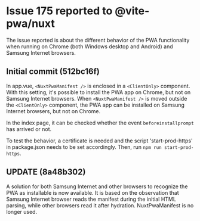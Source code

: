 # Issue 175 reported to @vite-pwa/nuxt

The issue reported is about the different behavior of the PWA functionality when running on Chrome (both Windows desktop and Android) and Samsung Internet browsers.

## Initial commit (512bc16f)

In app.vue, `<NuxtPwaManifest />` is enclosed in a `<ClientOnly>` component. With this setting, it's possible to install the PWA app on Chrome, but not on Samsung Internet browsers.
When `<NuxtPwaManifest />` is moved outside the `<ClientOnly>` component, the PWA app can be installed on Samsung Internet browsers, but not on Chrome.

In the index page, it can be checked whether the event `beforeinstallprompt` has arrived or not.

To test the behavior, a certificate is needed and the script 'start-prod-https' in package.json needs to be set accordingly.
Then, run `npm run start-prod-https`.

## UPDATE (8a48b302)

A solution for both Samsung Internet and other browsers to recognize the PWA as installable is now available. It is based on the observation that Samsung Internet browser reads the manifest during the initial HTML parsing, while other browsers read it after hydration. NuxtPwaManifest is no longer used.
